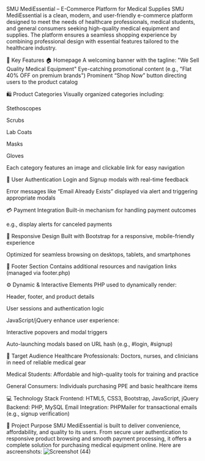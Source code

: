 SMU MediEssential – E-Commerce Platform for Medical Supplies
SMU MediEssential is a clean, modern, and user-friendly e-commerce platform designed to meet the needs of healthcare professionals, medical students, and general consumers seeking high-quality medical equipment and supplies. The platform ensures a seamless shopping experience by combining professional design with essential features tailored to the healthcare industry.

🔑 Key Features
🏠 Homepage
A welcoming banner with the tagline: "We Sell Quality Medical Equipment"
Eye-catching promotional content (e.g., "Flat 40% OFF on premium brands")
Prominent “Shop Now” button directing users to the product catalog

🛍️ Product Categories
Visually organized categories including:

Stethoscopes

Scrubs

Lab Coats

Masks

Gloves

Each category features an image and clickable link for easy navigation

👤 User Authentication
Login and Signup modals with real-time feedback

Error messages like “Email Already Exists” displayed via alert and triggering appropriate modals

💳 Payment Integration
Built-in mechanism for handling payment outcomes

e.g., display alerts for canceled payments

📱 Responsive Design
Built with Bootstrap for a responsive, mobile-friendly experience

Optimized for seamless browsing on desktops, tablets, and smartphones

📄 Footer Section
Contains additional resources and navigation links (managed via footer.php)

⚙️ Dynamic & Interactive Elements
PHP used to dynamically render:

Header, footer, and product details

User sessions and authentication logic

JavaScript/jQuery enhance user experience:

Interactive popovers and modal triggers

Auto-launching modals based on URL hash (e.g., #login, #signup)

🎯 Target Audience
Healthcare Professionals: Doctors, nurses, and clinicians in need of reliable medical gear

Medical Students: Affordable and high-quality tools for training and practice

General Consumers: Individuals purchasing PPE and basic healthcare items

💻 Technology Stack
Frontend: HTML5, CSS3, Bootstrap, JavaScript, jQuery
Backend: PHP, MySQL
Email Integration: PHPMailer for transactional emails (e.g., signup verification)

🎯 Project Purpose
SMU MediEssential is built to deliver convenience, affordability, and quality to its users. From secure user authentication to responsive product browsing and smooth payment processing, it offers a complete solution for purchasing medical equipment online.
Here  are ascreenshots:
![Screenshot (44)](https://github.com/user-attachments/assets/ff1a6e94-0766-4d77-a93d-2e396e79d8af)
